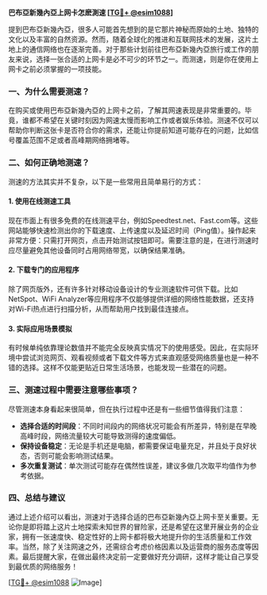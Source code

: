 **巴布亞新幾內亞上网卡怎麽測速 [[TG💪+ @esim1088](https://t.me/s/esim1088)]**

提到巴布亞新幾內亞，很多人可能首先想到的是它那片神秘而原始的土地、独特的文化以及丰富的自然资源。然而，随着全球化的推进和互联网技术的发展，这片土地上的通信网络也在逐渐完善。对于那些计划前往巴布亞新幾內亞旅行或工作的朋友来说，选择一张合适的上网卡是必不可少的环节之一。而测速，则是你在使用上网卡之前必须掌握的一项技能。

### 一、为什么需要测速？

在购买或使用巴布亞新幾內亞的上网卡之前，了解其网速表现是非常重要的。毕竟，谁都不希望在关键时刻因为网速太慢而影响工作或者娱乐体验。测速不仅可以帮助你判断这张卡是否符合你的需求，还能让你提前知道可能存在的问题，比如信号覆盖范围不足或者高峰期网络拥堵等。

### 二、如何正确地测速？

测速的方法其实并不复杂，以下是一些常用且简单易行的方式：

#### 1. 使用在线测速工具

现在市面上有很多免费的在线测速平台，例如Speedtest.net、Fast.com等。这些网站能够快速检测出你的下载速度、上传速度以及延迟时间（Ping值）。操作起来非常方便：只需打开网页，点击开始测试按钮即可。需要注意的是，在进行测速时应尽量避免其他设备同时占用网络带宽，以确保结果准确。

#### 2. 下载专门的应用程序

除了网页版外，还有许多针对移动设备设计的专业测速软件可供下载。比如NetSpot、WiFi Analyzer等应用程序不仅能够提供详细的网络性能数据，还支持对Wi-Fi热点进行扫描分析，从而帮助用户找到最佳连接点。

#### 3. 实际应用场景模拟

有时候单纯依靠理论数值并不能完全反映真实情况下的使用感受。因此，在实际环境中尝试浏览网页、观看视频或者下载文件等方式来直观感受网络质量也是一种不错的选择。这样不仅能更贴近日常生活场景，也能发现一些潜在的问题。

### 三、测速过程中需要注意哪些事项？

尽管测速本身看起来很简单，但在执行过程中还是有一些细节值得我们注意：

- **选择合适的时间段**：不同时间段内的网络状况可能会有所差异，特别是在早晚高峰时段，网络流量较大可能导致测得的速度偏低。
- **保持设备稳定**：无论是手机还是电脑，都需要保证电量充足，并且处于良好状态，否则可能会影响测试结果。
- **多次重复测试**：单次测试可能存在偶然性误差，建议多做几次取平均值作为参考依据。

### 四、总结与建议

通过上述介绍可以看出，测速对于选择合适的巴布亞新幾內亞上网卡至关重要。无论你是即将踏上这片土地探索未知世界的冒险家，还是希望在这里开展业务的企业家，拥有一张速度快、稳定性好的上网卡都将极大地提升你的生活质量和工作效率。当然，除了关注网速之外，还需综合考虑价格因素以及运营商的服务态度等因素。最后提醒大家，在做出最终决定前一定要做好充分调研，这样才能让自己享受到最优质的网络服务！

[[TG💪+ @esim1088](https://t.me/s/esim1088) ![Image](https://i.postimg.cc/4NQfJmqS/Snipaste-2025-05-13-00-14-12.png)]